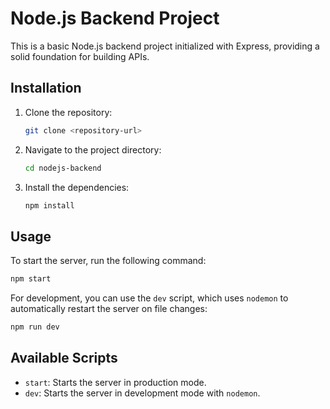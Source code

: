 # Node.js Backend Project

This is a basic Node.js backend project initialized with Express, providing a solid foundation for building APIs.

## Installation

1. Clone the repository:
   ```bash
   git clone <repository-url>
   ```
2. Navigate to the project directory:
   ```bash
   cd nodejs-backend
   ```
3. Install the dependencies:
   ```bash
   npm install
   ```

## Usage

To start the server, run the following command:

```bash
npm start
```

For development, you can use the `dev` script, which uses `nodemon` to automatically restart the server on file changes:

```bash
npm run dev
```

## Available Scripts

- `start`: Starts the server in production mode.
- `dev`: Starts the server in development mode with `nodemon`.
